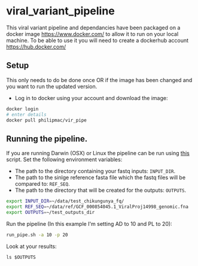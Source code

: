 # viral_variant_pipeline

This viral variant pipeline and dependancies have been packaged on a docker image https://www.docker.com/ to allow it to run on your local machine. To be able to use it you will need to create a dockerhub account https://hub.docker.com/

## Setup 
This only needs to do be done once OR if the image has been changed and you want to run the updated version.

- Log in to docker using your account and download the image:

```sh
docker login
# enter details
docker pull philipmac/vir_pipe
```


## Running the pipeline.

If you are running Darwin (OSX) or Linux the pipeline can be run using [this](https://github.com/niaid/viral_variant_pipeline/blob/master/vir_call.sh) script. 
Set the following environment variables:

- The path to the directory containing your fastq inputs: `INPUT_DIR`.
- The path to the sinlge reference fasta file which the fastq files will be compared to: `REF_SEQ`.
- The path to the directory that will be created for the outputs: `OUTPUTS`.


```sh
export INPUT_DIR=~/data/test_chikungunya_fq/
export REF_SEQ=~/data/ref/GCF_000854045.1_ViralProj14998_genomic.fna
export OUTPUTS=~/test_outputs_dir
```

Run the pipeline (In this example I'm setting AD to 10 and PL to 20):

```sh
run_pipe.sh -a 10 -p 20
```

Look at your results:

`ls $OUTPUTS`


